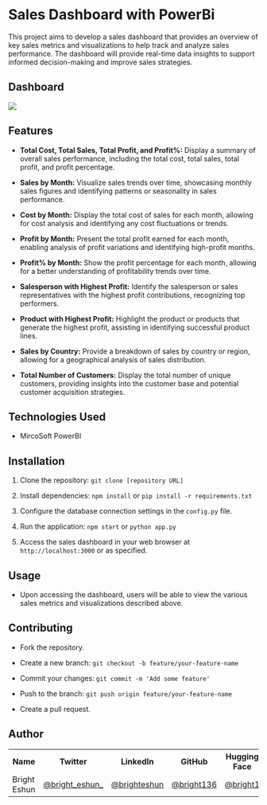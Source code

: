 # Sales Dashboard with PowerBi

This project aims to develop a sales dashboard that provides an overview of key sales metrics and visualizations to help track and analyze sales performance. The dashboard will provide real-time data insights to support informed decision-making and improve sales strategies.

## Dashboard

<img src="https://drive.google.com/uc?export=view&id=1nOdgo_2DY3UlSJf-Htd1RhEIaDAhajPB"/>

## Features

- **Total Cost, Total Sales, Total Profit, and Profit%:** Display a summary of overall sales performance, including the total cost, total sales, total profit, and profit percentage.

- **Sales by Month:** Visualize sales trends over time, showcasing monthly sales figures and identifying patterns or seasonality in sales performance.

- **Cost by Month:** Display the total cost of sales for each month, allowing for cost analysis and identifying any cost fluctuations or trends.

- **Profit by Month:** Present the total profit earned for each month, enabling analysis of profit variations and identifying high-profit months.

- **Profit% by Month:** Show the profit percentage for each month, allowing for a better understanding of profitability trends over time.

- **Salesperson with Highest Profit:** Identify the salesperson or sales representatives with the highest profit contributions, recognizing top performers.

- **Product with Highest Profit:** Highlight the product or products that generate the highest profit, assisting in identifying successful product lines.

- **Sales by Country:** Provide a breakdown of sales by country or region, allowing for a geographical analysis of sales distribution.

- **Total Number of Customers:** Display the total number of unique customers, providing insights into the customer base and potential customer acquisition strategies.

## Technologies Used

- MircoSoft PowerBI



## Installation

1. Clone the repository: `git clone [repository URL]`

2. Install dependencies: `npm install` or `pip install -r requirements.txt`

3. Configure the database connection settings in the `config.py` file.

4. Run the application: `npm start` or `python app.py`

5. Access the sales dashboard in your web browser at `http://localhost:3000` or as specified.

## Usage

- Upon accessing the dashboard, users will be able to view the various sales metrics and visualizations described above.



## Contributing

- Fork the repository.

- Create a new branch: `git checkout -b feature/your-feature-name`

- Commit your changes: `git commit -m 'Add some feature'`

- Push to the branch: `git push origin feature/your-feature-name`

- Create a pull request.



## Author

<table>
  <tr>
    <th>Name</th>
    <th>Twitter</th>
    <th>LinkedIn</th>
    <th>GitHub</th>
    <th>Hugging Face</th>
  </tr>
  <tr>
    <td>Bright Eshun</td>
    <td><a href="https://twitter.com/bright_eshun_">@bright_eshun_</a></td>
    <td><a href="https://www.linkedin.com/in/bright-eshun-9a8a51100/">@brighteshun</a></td>
    <td><a href="https://github.com/Bright136">@bright136</a></td>
    <td><a href="https://huggingface.co/bright1">@bright1</a></td>
  </tr>
</table>






